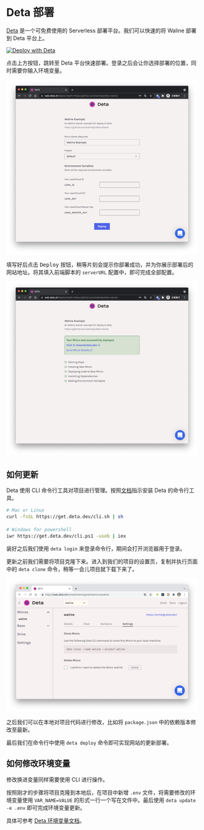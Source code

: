 # Deta 部署

[Deta](https://www.deta.sh/) 是一个可免费使用的 Serverless 部署平台。我们可以快速的将 Waline 部署到 Deta 平台上。

[![Deploy with Deta](https://button.deta.dev/1/svg)](https://go.deta.dev/deploy?repo=https://github.com/walinejs/deta-starter)

点击上方按钮，跳转至 Deta 平台快速部署。登录之后会让你选择部署的位置，同时需要你输入环境变量。

![Deta-1](../../assets/deta-1.png)

填写好后点击 <kbd>Deploy</kbd> 按钮，稍等片刻会提示你部署成功，并为你展示部署后的网站地址。将其填入前端脚本的 `serverURL` 配置中，即可完成全部配置。

![Deta-2](../../assets/deta-2.png)

## 如何更新

Deta 使用 CLI 命令行工具对项目进行管理。按照[文档](https://docs.deta.sh/docs/cli/install)指示安装 Deta 的命令行工具。

```sh
# Mac or Linux
curl -fsSL https://get.deta.dev/cli.sh | sh

# Windows for powershell
iwr https://get.deta.dev/cli.ps1 -useb | iex
```

装好之后我们使用 `deta login` 来登录命令行，期间会打开浏览器用于登录。

更新之前我们需要将项目克隆下来。进入到我们的项目的设置页，复制并执行页面中的 `deta clone` 命令，稍等一会儿项目就下载下来了。

![Deta-2](../../assets/deta-3.jpg)

之后我们可以在本地对项目代码进行修改，比如将 `package.json` 中的依赖版本修改至最新。

最后我们在命令行中使用 `deta deploy` 命令即可实现网站的更新部署。

## 如何修改环境变量

修改换进变量同样需要使用 CLI 进行操作。

按照刚才的步骤将项目克隆到本地后，在项目中新增 `.env` 文件，将需要修改的环境变量使用 `VAR_NAME=VALUE` 的形式一行一个写在文件中。最后使用 `deta update -e .env` 即可完成环境变量更新。

具体可参考 [Deta 环境变量文档](https://docs.deta.sh/docs/micros/env_vars#setting-environment-variables)。
